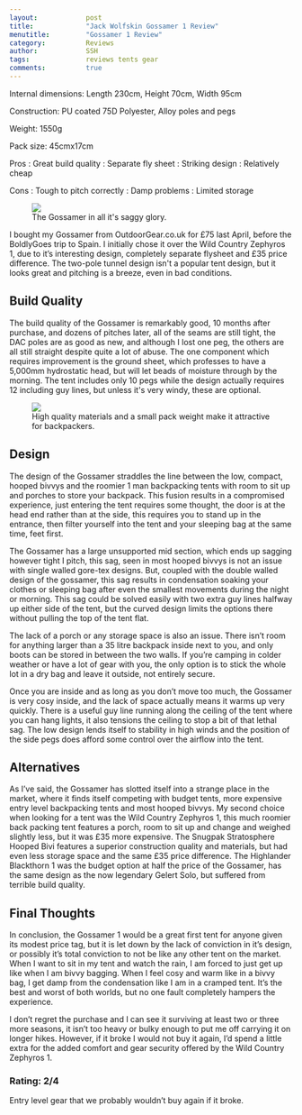 ```yaml
---
layout:            post
title:             "Jack Wolfskin Gossamer 1 Review"
menutitle:         "Gossamer 1 Review"
category:          Reviews
author:            SSH
tags:              reviews tents gear  
comments:          true
---
```


Internal dimensions: Length 230cm, Height 70cm, Width 95cm

Construction: PU coated 75D Polyester, Alloy poles and pegs

Weight: 1550g

Pack size: 45cmx17cm

Pros
:  Great build quality
:  Separate fly sheet
:  Striking design
:  Relatively cheap

Cons
:  Tough to pitch correctly
:  Damp problems
:  Limited storage

<figure>
<img src="{{ site.github.url }}/media/img/gossamer/cover.png" />
<figcaption>The Gossamer in all it's saggy glory.</figcaption>
</figure>

I bought my Gossamer from OutdoorGear.co.uk for £75 last April, before the BoldlyGoes trip to Spain.  I initially chose it over the Wild Country Zephyros 1, due to it’s interesting design, completely separate flysheet and £35 price difference. The two-pole tunnel design isn't a popular tent design, but it looks great and pitching is a breeze, even in bad conditions.

## Build Quality

The build quality of the Gossamer is remarkably good, 10 months after purchase, and dozens of pitches later, all of the seams are still tight, the DAC poles are as good as new, and although I lost one peg, the others are all still straight despite quite a lot of abuse.  The one component which requires improvement is the ground sheet, which professes to have a 5,000mm hydrostatic head, but will let beads of moisture through by the morning.  The tent includes only 10 pegs while the design actually requires 12 including guy lines, but unless it's very windy, these are optional.

<figure>
<img src="{{ site.github.url }}/media/img/gossamer/pack.png" />
<figcaption>High quality materials and a small pack weight make it attractive for backpackers.</figcaption>
</figure>

## Design

The design of the Gossamer straddles the line between the low, compact, hooped bivvys and the roomier 1 man backpacking tents with room to sit up and porches to store your backpack.  This fusion results in a compromised experience, just entering the tent requires some thought, the door is at the head end rather than at the side, this requires you to stand up in the entrance, then filter yourself into the tent and your sleeping bag at the same time, feet first.  

The Gossamer has a large unsupported mid section, which ends up sagging however tight I pitch, this sag, seen in most hooped bivvys is not an issue with single walled gore-tex designs. But, coupled with the double walled design of the gossamer, this sag results in condensation soaking your clothes or sleeping bag after even the smallest movements during the night or morning.  This sag could be solved easily with two extra guy lines halfway up either side of the tent, but the curved design limits the options there without pulling the top of the tent flat.

The lack of a porch or any storage space is also an issue.  There isn’t room for anything larger than a 35 litre backpack inside next to you, and only boots can be stored in between the two walls.  If you’re camping in colder weather or have a lot of gear with you, the only option is to stick the whole lot in a dry bag and leave it outside, not entirely secure.

Once you are inside and as long as you don’t move too much, the Gossamer is very cosy inside, and the lack of space actually means it warms up very quickly.  There is a useful guy line running along the ceiling of the tent where you can hang lights, it also tensions the ceiling to stop a bit of that lethal sag.  The low design lends itself to stability in high winds and the position of the side pegs does afford some control over the airflow into the tent.

## Alternatives
As I’ve said, the Gossamer has slotted itself into a strange place in the market, where it finds itself competing with budget tents, more expensive entry level backpacking tents and most hooped bivvys.  My second choice when looking for a tent was the Wild Country Zephyros 1, this much roomier back packing tent features a porch, room to sit up and change and weighed slightly less, but it was £35 more expensive.  The Snugpak Stratosphere Hooped Bivi features a superior construction quality and materials, but had even less storage space and the same £35 price difference.  The Highlander Blackthorn 1 was the budget option at half the price of the Gossamer, has the same design as the now legendary Gelert Solo, but suffered from terrible build quality.

<div class="bg-scroll" style="background-image: url('{{ site.github.url }}/media/img/gossamer/reverse.png')"></div>

## Final Thoughts
In conclusion, the Gossamer 1 would be a great first tent for anyone given its modest price tag, but it is let down by the lack of conviction in it’s design, or possibly it’s total conviction to not be like any other tent on the market. When I want to sit in my tent and watch the rain, I am forced to just get up like when I am bivvy bagging.  When I feel cosy and warm like in a bivvy bag, I get damp from the condensation like I am in a cramped tent.  It’s the best and worst of both worlds, but no one fault completely hampers the experience.

I don’t regret the purchase and I can see it surviving at least two or three more seasons, it isn’t too heavy or bulky enough to put me off carrying it on longer hikes.  However, if it broke I would not buy it again, I’d spend a little extra for the added comfort and gear security offered by the Wild Country Zephyros 1.

### Rating: 2/4
Entry level gear that we probably wouldn’t buy again if it broke.



